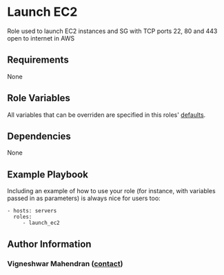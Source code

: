 Launch EC2
=========

Role used to launch EC2 instances and SG with TCP ports 22, 80 and 443 open to internet in AWS 

Requirements
------------

None

Role Variables
--------------

All variables that can be overriden are specified in this roles' [defaults](defaults/main.yml).

Dependencies
------------

None

Example Playbook
----------------

Including an example of how to use your role (for instance, with variables passed in as parameters) is always nice for users too:

    - hosts: servers
      roles:
         - launch_ec2

Author Information
------------------

### Vigneshwar Mahendran ([contact](mailto:imvigneshwar10@gmail.com))
